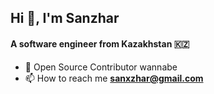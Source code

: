 <h2 align="left">Hi 👋, I'm Sanzhar</h2>
<h4 align="left">A software engineer from Kazakhstan 🇰🇿</h4>

- 📂 Open Source Contributor wannabe
- 📫 How to reach me **sanxzhar@gmail.com**
